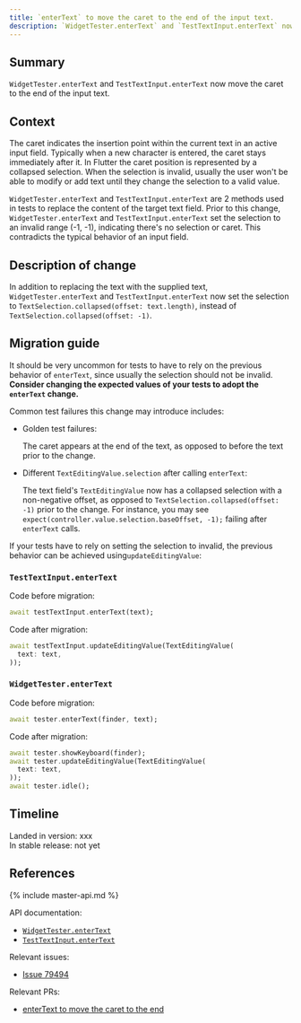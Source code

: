 ```yaml
---
title: `enterText` to move the caret to the end of the input text.
description: `WidgetTester.enterText` and `TestTextInput.enterText` now move the caret to the end of the input text.
---
```


## Summary

`WidgetTester.enterText` and `TestTextInput.enterText` now move the
caret to the end of the input text.

## Context

The caret indicates the insertion point within the current text in an 
active input field. Typically when a new character is entered, the 
caret stays immediately after it. In Flutter the caret position is 
represented by a collapsed selection. When the selection is invalid, 
usually the user won't be able to modify or add text until they 
change the selection to a valid value.

`WidgetTester.enterText` and `TestTextInput.enterText` are 2 methods 
used in tests to replace the content of the target text field. Prior 
to this change, `WidgetTester.enterText` and `TestTextInput.enterText` 
set the selection to an invalid range (-1, -1), indicating there's 
no selection or caret. This contradicts the typical behavior of an
input field.

## Description of change

In addition to replacing the text with the supplied text, 
`WidgetTester.enterText` and `TestTextInput.enterText` now set the 
selection to `TextSelection.collapsed(offset: text.length)`, instead
of `TextSelection.collapsed(offset: -1)`.

## Migration guide

It should be very uncommon for tests to have to rely on the 
previous behavior of `enterText`, since usually the selection 
should not be invalid. **Consider changing the expected values of 
your tests to adopt the `enterText` change.**

Common test failures this change may introduce includes:
- Golden test failures: 

  The caret appears at the end of the text, as opposed to before
  the text prior to the change.
  
- Different `TextEditingValue.selection` after calling `enterText`:

  The text field's `TextEditingValue` now has a collapsed 
  selection with a non-negative offset, as opposed to 
  `TextSelection.collapsed(offset: -1)` prior to the change.
  For instance, you may see 
  `expect(controller.value.selection.baseOffset, -1);`
  failing after `enterText` calls.


If your tests have to rely on setting the selection to invalid,
the previous behavior can be achieved using`updateEditingValue`:  

### `TestTextInput.enterText`

Code before migration:

<!-- skip -->
```dart
await testTextInput.enterText(text);
```
Code after migration:

<!-- skip -->
```dart
await testTextInput.updateEditingValue(TextEditingValue(
  text: text,
));
```

### `WidgetTester.enterText`

Code before migration:

<!-- skip -->
```dart
await tester.enterText(finder, text);
```

Code after migration:

<!-- skip -->
```dart
await tester.showKeyboard(finder);
await tester.updateEditingValue(TextEditingValue(
  text: text,
));
await tester.idle();
```

## Timeline

Landed in version: xxx<br>
In stable release: not yet

## References

{% include master-api.md %}

API documentation:

* [`WidgetTester.enterText`][]
* [`TestTextInput.enterText`][]

Relevant issues:

* [Issue 79494]

Relevant PRs:

* [enterText to move the caret to the end]


<!-- Master channel link: -->

[`WidgetTester.enterText`]: https://master-api.flutter.dev/flutter/flutter_test/WidgetTester/enterText.html
[`TestTextInput.enterText`]: https://master-api.flutter.dev/flutter/flutter_test/TestTextInput/enterText.html

[Issue 79494]: {{site.github}}/flutter/flutter/issues/79494
[enterText to move the caret to the end]: {{site.github}}/flutter/flutter/pull/79506

